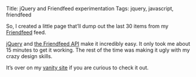 Title: jQuery and Friendfeed experimentation
Tags: jquery, javascript, friendfeed

So, I created a little page that’ll dump out the last 30 items from my
[Friendfeed](http://friendfeed.com/slackorama) feed.

[jQuery](http://www.jquery.com) and [the Friendfeed
API](http://friendfeed.com/api/) make it incredibly easy. It only took
me about 15 minutes to get it working. The rest of the time was making
it ugly with my crazy design skills.

It’s over on my [vanity
site](http://www.slackorama.com/projects/friendfeed/jquery-test.html) if
you are curious to check it out.
